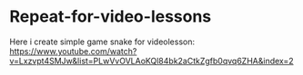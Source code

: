 
# Repeat-for-video-lessons

Here i create simple game snake for videolesson:
https://www.youtube.com/watch?v=Lxzvpt4SMJw&list=PLwVvOVLAoKQl84bk2aCtkZgfb0qvq6ZHA&index=2